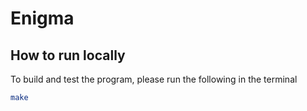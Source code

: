 # Enigma

## How to run locally

To build and test the program, please run the following in the terminal

```sh
make

```


